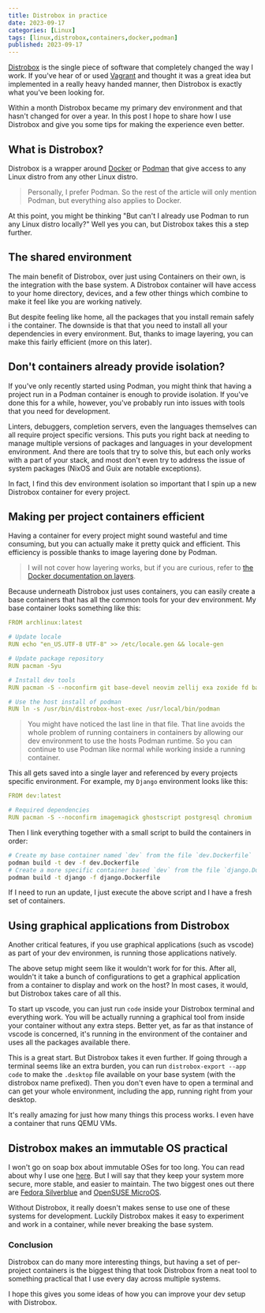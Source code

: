 ```yaml
---
title: Distrobox in practice
date: 2023-09-17
categories: [Linux]
tags: [linux,distrobox,containers,docker,podman]
published: 2023-09-17
---
```


[Distrobox](https://distrobox.privatedns.org/) is the single piece of software that completely changed the way I work. If you've hear of or used [Vagrant](https://www.vagrantup.com/) and thought it was a great idea but implemented in a really heavy handed manner, then Distrobox is exactly what you've been looking for.

Within a month Distrobox became my primary dev environment and that hasn't changed for over a year. In this post I hope to share how I use Distrobox and give you some tips for making the experience even better. 

## What is Distrobox?

Distrobox is a wrapper around [Docker](https://www.docker.com/) or [Podman](https://podman.io/) that give access to any Linux distro from any other Linux distro.

> Personally, I prefer Podman. So the rest of the article will only mention Podman, but everything also applies to Docker.

At this point, you might be thinking "But can't I already use Podman to run any Linux distro locally?" Well yes you can, but Distrobox takes this a step further.

## The shared environment

The main benefit of Distrobox, over just using Containers on their own, is the integration with the base system. A Distrobox container will have access to your home directory, devices, and a few other things which combine to make it feel like you are working natively.

But despite feeling like home, all the packages that you install remain safely i the container. The downside is that that you need to install all your dependencies in every environment. But, thanks to image layering, you can make this fairly efficient (more on this later).

## Don't containers already provide isolation?

If you've only recently started using Podman, you might think that having a project run in a Podman container is enough to provide isolation. If you've done this for a while, however, you've probably run into issues with tools that you need for development.

Linters, debuggers, completion servers, even the languages themselves can all require project specific versions. This puts you right back at needing to manage multiple versions of packages and languages in your development environment. And there are tools that try to solve this, but each only works with a part of your stack, and most don't even try to address the issue of system packages (NixOS and Guix are notable exceptions).

In fact, I find this dev environment isolation so important that I spin up a new Distrobox container for every project.

## Making per project containers efficient

Having a container for every project might sound wasteful and time consuming, but you can actually make it pretty quick and efficient. This efficiency is possible thanks to image layering done by Podman.

> I will not cover how layering works, but if you are curious, refer to [the Docker documentation on layers](https://docs.docker.com/build/guide/layers/).

Because underneath Distrobox just uses containers, you can easily create a base containers that has all the common tools for your dev environment. My base container looks something like this:

```yaml
FROM archlinux:latest

# Update locale
RUN echo "en_US.UTF-8 UTF-8" >> /etc/locale.gen && locale-gen

# Update package repository
RUN pacman -Syu

# Install dev tools
RUN pacman -S --noconfirm git base-devel neovim zellij exa zoxide fd bat ripgrep stow rust nodejs go starship fzf wl-clipboard lazygit kubectl go-yq jq rsync man-db unzip plocate glibc python nodejs npm

# Use the host install of podman
RUN ln -s /usr/bin/distrobox-host-exec /usr/local/bin/podman
```

> You might have noticed the last line in that file. That line avoids the whole problem of running containers in containers by allowing our dev environment to use the hosts Podman runtime. So you can continue to use Podman like normal while working inside a running container.

This all gets saved into a single layer and referenced by every projects specific environment. For example, my `Django` environment looks like this:

```yaml
FROM dev:latest

# Required dependencies
RUN pacman -S --noconfirm imagemagick ghostscript postgresql chromium
```

Then I link everything together with a small script to build the containers in order:

```bash
# Create my base container named `dev` from the file `dev.Dockerfile`
podman build -t dev -f dev.Dockerfile
# Create a more specific container based `dev` from the file `django.Dockerfile`
podman build -t django -f django.Dockerfile
```

If I need to run an update, I just execute the above script and I have a fresh set of containers.

## Using graphical applications from Distrobox

Another critical features, if you use graphical applications (such as vscode) as part of your dev environmen, is running those applications natively.

The above setup might seem like it wouldn't work for for this. After all, wouldn't it take a bunch of configurations to get a graphical application from a container to display and work on the host? In most cases, it would, but Distrobox takes care of all this.

To start up vscode, you can just run `code` inside your Distrobox terminal and everything work. You will be actually running a graphical tool from inside your container without any extra steps. Better yet, as far as that instance of vscode is concerned, it's running in the environment of the container and uses all the packages available there.

This is a great start. But Distrobox takes it even further. If going through a terminal seems like an extra burden, you can run `distrobox-export --app code` to make the `.desktop` file available on your base system (with the distrobox name prefixed). Then you don't even have to open a terminal and can get your whole environment, including the app, running right from your desktop.

It's really amazing for just how many things this process works. I even have a container that runs QEMU VMs.

## Distrobox makes an immutable OS practical

I won't go on soap box about immutable OSes for too long. You can read about why I use one [here](https://hackeryarn.com/post/picking-a-linux-distro/). But I will say that they keep your system more secure, more stable, and easier to maintain. The two biggest ones out there are [Fedora Silverblue](https://fedoraproject.org/silverblue/) and [OpenSUSE MicroOS](https://microos.opensuse.org/).

Without Distrobox, it really doesn't makes sense to use one of these systems for development. Luckily Distrobox makes it easy to experiment and work in a container, while never breaking the base system.

### Conclusion

Distrobox can do many more interesting things, but having a set of per-project containers is the biggest thing that took Distrobox from a neat tool to something practical that I use every day across multiple systems.

I hope this gives you some ideas of how you can improve your dev setup with Distrobox.
